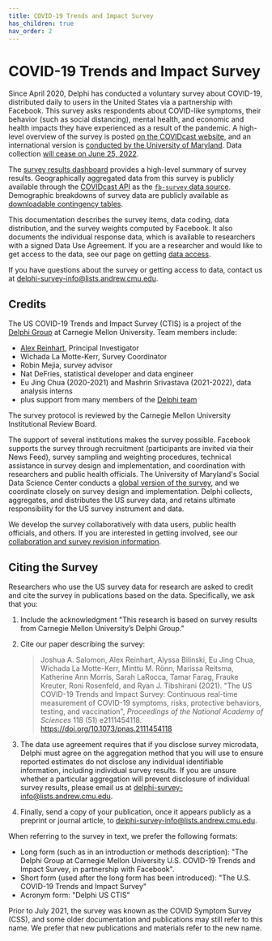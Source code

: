 ```yaml
---
title: COVID-19 Trends and Impact Survey
has_children: true
nav_order: 2
---
```


# COVID-19 Trends and Impact Survey

Since April 2020, Delphi has conducted a voluntary survey about COVID-19,
distributed daily to users in the United States via a partnership with Facebook.
This survey asks respondents about COVID-like symptoms, their behavior (such as
social distancing), mental health, and economic and health impacts they have
experienced as a result of the pandemic. A high-level overview of the survey is
posted [on the COVIDcast website](https://delphi.cmu.edu/covid19/ctis/), and an
international version is [conducted by the University of
Maryland](https://covidmap.umd.edu/). Data collection [will cease on June 25, 2022](end-of-survey.md).

The [survey results dashboard](https://delphi.cmu.edu/covidcast/survey-results/)
provides a high-level summary of survey results. Geographically aggregated data
from this survey is publicly available through the [COVIDcast API](../api/covidcast.md)
as the [`fb-survey` data source](../api/covidcast-signals/fb-survey.md). Demographic breakdowns of survey
data are publicly available as [downloadable contingency tables](contingency-tables.md).

This documentation describes the survey items, data coding, data distribution,
and the survey weights computed by Facebook. It also documents the individual
response data, which is available to researchers with a signed Data Use
Agreement. If you are a researcher and would like to get access to the data, see
our page on getting [data access](data-access.md).

If you have questions about the survey or getting access to data, contact us at
<delphi-survey-info@lists.andrew.cmu.edu>.

## Credits

The US COVID-19 Trends and Impact Survey (CTIS) is a project of the [Delphi
Group](https://delphi.cmu.edu/) at Carnegie Mellon University. Team members
include:

* [Alex Reinhart](https://www.refsmmat.com/), Principal Investigator
* Wichada La Motte-Kerr, Survey Coordinator
* Robin Mejia, survey advisor
* Nat DeFries, statistical developer and data engineer
* Eu Jing Chua (2020-2021) and Mashrin Srivastava (2021-2022), data analysis
  interns
* plus support from many members of the [Delphi
  team](https://delphi.cmu.edu/about/team/)

The survey protocol is reviewed by the Carnegie Mellon University Institutional
Review Board.

The support of several institutions makes the survey possible. Facebook supports
the survey through recruitment (participants are invited via their News Feed),
survey sampling and weighting procedures, technical assistance in survey design
and implementation, and coordination with researchers and public health
officials. The University of Maryland's Social Data Science Center conducts a
[global version of the survey](https://covidmap.umd.edu/), and we coordinate
closely on survey design and implementation. Delphi collects, aggregates, and
distributes the US survey data, and retains ultimate responsibility for the US
survey instrument and data.

We develop the survey collaboratively with data users, public health officials,
and others. If you are interested in getting involved, see our
[collaboration and survey revision information](collaboration-revision.md).

## Citing the Survey

Researchers who use the US survey data for research are asked to credit and cite
the survey in publications based on the data. Specifically, we ask that you:

1. Include the acknowledgment "This research is based on survey results from
   Carnegie Mellon University’s Delphi Group."
2. Cite our paper describing the survey:

    > Joshua A. Salomon, Alex Reinhart, Alyssa Bilinski, Eu Jing Chua, Wichada
    > La Motte-Kerr, Minttu M. Rönn, Marissa Reitsma, Katherine Ann Morris,
    > Sarah LaRocca, Tamar Farag, Frauke Kreuter, Roni Rosenfeld, and Ryan J.
    > Tibshirani (2021). "The US COVID-19 Trends and Impact Survey: Continuous
    > real-time measurement of COVID-19 symptoms, risks, protective behaviors,
    > testing, and vaccination", *Proceedings of the National Academy of
    > Sciences* 118 (51) e2111454118. <https://doi.org/10.1073/pnas.2111454118>

3. The data use agreement requires that if you disclose survey microdata, Delphi
   must agree on the aggregation method that you will use to ensure reported
   estimates do not disclose any individual identifiable information, including
   individual survey results. If you are unsure whether a particular aggregation
   will prevent disclosure of individual survey results, please email us at
   <delphi-survey-info@lists.andrew.cmu.edu>.
4. Finally, send a copy of your publication, once it appears publicly as a
   preprint or journal article, to <delphi-survey-info@lists.andrew.cmu.edu>.

When referring to the survey in text, we prefer the following formats:

* Long form (such as in an introduction or methods description): "The Delphi
  Group at Carnegie Mellon University U.S. COVID-19 Trends and Impact Survey, in
  partnership with Facebook".
* Short form (used after the long form has been introduced): "The U.S. COVID-19
  Trends and Impact Survey"
* Acronym form: "Delphi US CTIS"

Prior to July 2021, the survey was known as the COVID Symptom Survey (CSS), and
some older documentation and publications may still refer to this name. We
prefer that new publications and materials refer to the new name.
